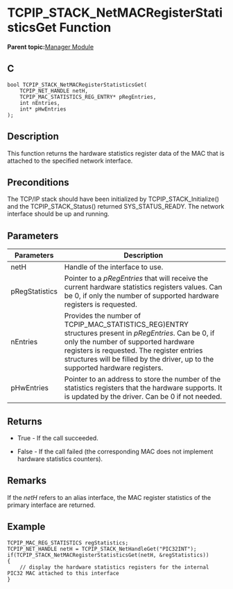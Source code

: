 # TCPIP\_STACK\_NetMACRegisterStatisticsGet Function

**Parent topic:**[Manager Module](GUID-B37C4F4C-DC2D-48D9-9909-AACBA987B57A.md)

## C

```
bool TCPIP_STACK_NetMACRegisterStatisticsGet(
    TCPIP_NET_HANDLE netH, 
    TCPIP_MAC_STATISTICS_REG_ENTRY* pRegEntries, 
    int nEntries, 
    int* pHwEntries
);
```

## Description

This function returns the hardware statistics register data of the MAC that is attached to the specified network interface.

## Preconditions

The TCP/IP stack should have been initialized by TCPIP\_STACK\_Initialize\(\) and the TCPIP\_STACK\_Status\(\) returned SYS\_STATUS\_READY. The network interface should be up and running.

## Parameters

|Parameters|Description|
|----------|-----------|
|netH|Handle of the interface to use.|
|pRegStatistics|Pointer to a *pRegEntries* that will receive the current hardware statistics registers values. Can be 0, if only the number of supported hardware registers is requested.|
|nEntries|Provides the number of TCPIP\_MAC\_STATISTICS\_REG\)ENTRY structures present in *pRegEntries*. Can be 0, if only the number of supported hardware registers is requested. The register entries structures will be filled by the driver, up to the supported hardware registers.|
|pHwEntries|Pointer to an address to store the number of the statistics registers that the hardware supports. It is updated by the driver. Can be 0 if not needed.|

## Returns

-   True - If the call succeeded.

-   False - If the call failed \(the corresponding MAC does not implement hardware statistics counters\).


## Remarks

If the *netH* refers to an alias interface, the MAC register statistics of the primary interface are returned.

## Example

```
TCPIP_MAC_REG_STATISTICS regStatistics;
TCPIP_NET_HANDLE netH = TCPIP_STACK_NetHandleGet("PIC32INT");
if(TCPIP_STACK_NetMACRegisterStatisticsGet(netH, &regStatistics))
{
    // display the hardware statistics registers for the internal PIC32 MAC attached to this interface
}
```

